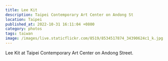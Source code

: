 ```yaml
---
title: Lee Kit
description: Taipei Contemporary Art Center on Andong St
location: Taipei
published_at: 2022-10-31 16:11:04 +0800
category: photos
tags: taiwan
image: /images/live.staticflickr.com/8519/8534517874_34390624c1_k.jpg
---
```


Lee Kit at Taipei Contemporary Art Center on Andong Street.
